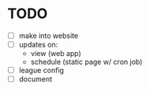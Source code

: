# TODO
- [ ] make into website
- [ ] updates on:
    - view (web app)
    - schedule (static page w/ cron job)
- [ ] league config
- [ ] document
